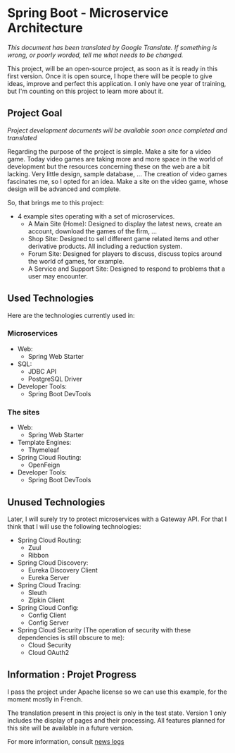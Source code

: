 # Spring Boot - Microservice Architecture

<i>This document has been translated by Google Translate. If something is wrong, or poorly worded, tell me what needs to be changed.</i>

This project, will be an open-source project, as soon as it is ready in this first version. Once it is open source, I hope there will be people to give ideas, improve and perfect this application. I only have one year of training, but I'm counting on this project to learn more about it.


## Project Goal

<i>Project development documents will be available soon once completed and translated</i>

Regarding the purpose of the project is simple. Make a site for a video game. Today video games are taking more and more space in the world of development but the resources concerning these on the web are a bit lacking. Very little design, sample database, ...
The creation of video games fascinates me, so I opted for an idea. Make a site on the video game, whose design will be advanced and complete.

So, that brings me to this project:

- 4 example sites operating with a set of microservices.
  - A Main Site (Home): Designed to display the latest news, create an account, download the games of the firm, ...
  - Shop Site: Designed to sell different game related items and other derivative products. All including a reduction system.
  - Forum Site: Designed for players to discuss, discuss topics around the world of games, for example.
  - A Service and Support Site: Designed to respond to problems that a user may encounter.


## Used Technologies

Here are the technologies currently used in:

### Microservices

- Web:
  - Spring Web Starter
- SQL:
  - JDBC API
  - PostgreSQL Driver
- Developer Tools:
  - Spring Boot DevTools

### The sites

- Web:
  - Spring Web Starter
- Template Engines:
  - Thymeleaf
- Spring Cloud Routing:
  - OpenFeign
- Developer Tools:
  - Spring Boot DevTools

## Unused Technologies

Later, I will surely try to protect microservices with a Gateway API. For that I think that I will use the following technologies:

- Spring Cloud Routing:
  - Zuul
  - Ribbon
- Spring Cloud Discovery:
  - Eureka Discovery Client
  - Eureka Server
- Spring Cloud Tracing:
  - Sleuth
  - Zipkin Client
- Spring Cloud Config:
  - Config Client
  - Config Server
- Spring Cloud Security (The operation of security with these dependencies is still obscure to me):
  - Cloud Security
  - Cloud OAuth2

## Information : Projet Progress

I pass the project under Apache license so we can use this example, for the moment mostly in French.

The translation present in this project is only in the test state. Version 1 only includes the display of pages and their processing. All features planned for this site will be available in a future version.

For more information, consult [news logs](https://github.com/Alphamplyer/IYARD-Project/edit/master/newsLogs.md) 
